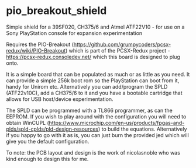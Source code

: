 # pio_breakout_shield

Simple shield for a 39SF020, CH375/6 and Atmel ATF22V10 - for use on a Sony PlayStation console for expansion experimentation

Requires the PIO-Breakout (https://github.com/grumpycoders/pcsx-redux/wiki/PIO-Breakout) which is part of the PCSX-Redux project - https://pcsx-redux.consoledev.net/ which this board is designed to plug onto.

It is a simple board that can be populated as much or as little as you need. It can provide a simple 256k boot rom so the PlayStation can boot from it, handy for Unirom etc. Alternatively you can add/program the SPLD (ATF22v10C), add a CH375/6 to it and you have a bootable cartridge that allows for USB host/device experimentation. 

The SPLD can be programmed with a TL866 programmer, as can the EEPROM. If you wish to play around with the configuration you will need to obtain WinCUPL (https://www.microchip.com/en-us/products/fpgas-and-plds/spld-cplds/pld-design-resources) to build the equations. Alternatively if you happy to go with it as is, you can just burn the provided jed which will give you the default configuration.



To note: the PCB layout and design is the work of nicolasnoble who was kind enough to design this for me.
